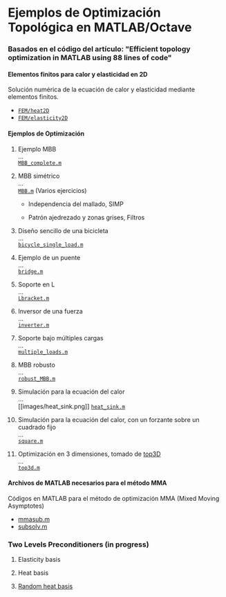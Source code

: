 # Ejemplos de Optimización Topológica en MATLAB/Octave

### Basados en el código del artículo: "Efficient topology optimization in MATLAB using 88 lines of code"

#### Elementos finitos para calor y elasticidad en 2D
Solución numérica de la ecuación de calor y elasticidad mediante elementos finitos.
* [`FEM/heat2D`](FEM/heat2D.m) 
* [`FEM/elasticity2D`](FEM/elasticity2D.m)

#### Ejemplos de Optimización
1. Ejemplo MBB  
...  
[`MBB_complete.m`](MBB_complete.m)

2. MBB simétrico  
...  
[`MBB.m`](MBB.m) (Varios ejercicios)

   * Independencia del mallado, SIMP
    
   * Patrón ajedrezado y zonas grises, Filtros

3. Diseño sencillo de una bicicleta  
...  
[`bicycle_single_load.m`](bicycle_single_load.m)

4. Ejemplo de un puente  
...  
[`bridge.m`](bridge.m)

5. Soporte en L  
...  
[`Lbracket.m`](Lbracket.m)

6. Inversor de una fuerza  
...  
[`inverter.m`](inverter.m)

7. Soporte bajo múltiples cargas  
...  
[`multiple_loads.m`](multiple_loads.m)

8. MBB robusto  
...  
[`robust_MBB.m`](robust_MBB.m)

9. Simulación para la ecuación del calor  
...  
[[images/heat_sink.png]]
[`heat_sink.m`](heat_sink.m)

10. Simulación para la ecuación del calor, con un forzante sobre un cuadrado fijo  
...  
[`square.m`](square.m)

11. Optimización en 3 dimensiones, tomado de [top3D](http://www.top3dapp.com/)  
...  
[`top3d.m`](top3d.m)

#### Archivos de MATLAB necesarios para el método MMA
Códigos en MATLAB para el método de optimización MMA (Mixed Moving Asymptotes)  
* [mmasub.m](https://pastebin.ubuntu.com/p/YNc4sg5ckB/)
* [subsolv.m](https://pastebin.ubuntu.com/p/y4pydcMWxX/)

### Two Levels Preconditioners (in progress)

1. Elasticity basis

2. Heat basis

3. [Random heat basis](Two%20Levels%20Preconditioners/Random%20heat%20basis)
